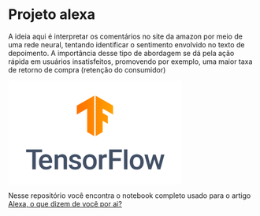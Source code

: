 # Projeto alexa

A ideia aqui é interpretar os comentários no site da amazon por meio de uma rede neural, tentando identificar o sentimento envolvido no texto de depoimento. A importância desse tipo de abordagem se dá pela ação rápida em usuários insatisfeitos, promovendo por exemplo, uma maior taxa de retorno de compra (retenção do consumidor)

<img src="https://github.com/matheusduzzi/projeto_alexa/blob/main/tensor.png" align="center">

Nesse repositório você encontra o notebook completo usado para o artigo [Alexa, o que dizem de você por ai?](https://matheusduzzi.medium.com/alexa-o-que-dizem-de-voc%C3%AA-por-ai-486e5ca604e3)
